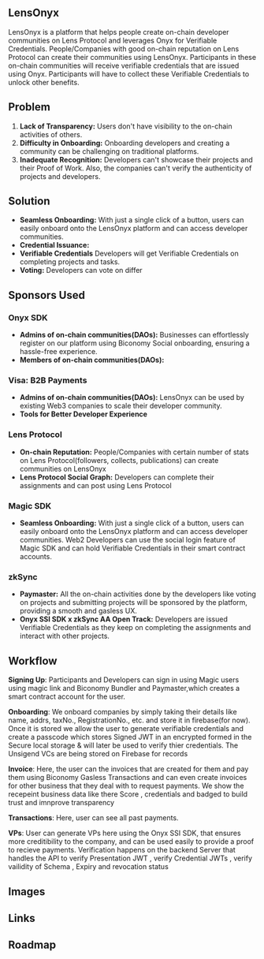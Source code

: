 ## LensOnyx

LensOnyx is a platform that helps people create on-chain developer communities on Lens Protocol and leverages Onyx for Verifiable Credentials.
People/Companies with good on-chain reputation on Lens Protocol can create their communities using LensOnyx. Participants in these on-chain communities will receive verifiable credentials that are issued using Onyx. Participants will have to collect these Verifiable Credentials to unlock other benefits.

## Problem

1. **Lack of Transparency:** Users don't have visibility to the on-chain activities of others.
2. **Difficulty in Onboarding:** Onboarding developers and creating a community can be challenging on traditional platforms.
3. **Inadequate Recognition:** Developers can't showcase their projects and their Proof of Work. Also, the companies can't verify the authenticity of projects and developers.

## Solution

- **Seamless Onboarding:** With just a single click of a button, users can easily onboard onto the LensOnyx platform and can access developer communities.
- **Credential Issuance:**
- **Verifiable Credentials** Developers will get Verifiable Credentials on completing projects and tasks.
- **Voting:** Developers can vote on differ

## Sponsors Used

### Onyx SDK

- **Admins of on-chain communities(DAOs):** Businesses can effortlessly register on our platform using Biconomy Social onboarding, ensuring a hassle-free experience.
- **Members of on-chain communities(DAOs):**

### Visa: B2B Payments

- **Admins of on-chain communities(DAOs):** LensOnyx can be used by existing Web3 companies to scale their developer community.
- **Tools for Better Developer Experience**

### Lens Protocol

- **On-chain Reputation:** People/Companies with certain number of stats on Lens Protocol(followers, collects, publications) can create communities on LensOnyx
- **Lens Protocol Social Graph:** Developers can complete their assignments and can post using Lens Protocol

### Magic SDK

- **Seamless Onboarding:** With just a single click of a button, users can easily onboard onto the LensOnyx platform and can access developer communities. Web2 Developers can use the social login feature of Magic SDK and can hold Verifiable Credentials in their smart contract accounts.

### zkSync

- **Paymaster:** All the on-chain activities done by the developers like voting on projects and submitting projects will be sponsored by the platform, providing a smooth and gasless UX.
- **Onyx SSI SDK x zkSync AA Open Track:** Developers are issued Verifiable Credentials as they keep on completing the assignments and interact with other projects.

## Workflow

**Signing Up**: Participants and Developers can sign in using Magic users using magic link and Biconomy Bundler and Paymaster,which creates a smart contract account for the user.

**Onboarding**: We onboard companies by simply taking their details like name, addrs, taxNo., RegistrationNo., etc. and store it in firebase(for now). Once it is stored we allow the user to generate verifiable credentials and create a passcode which stores Signed JWT in an encrypted formed in the Secure local storage & will later be used to verify thier credentials. The Unsigend VCs are being stored on Firebase for records

**Invoice**: Here, the user can the invoices that are created for them and pay them using Biconomy Gasless Transactions and can even create invoices for other business that they deal with to request payments. We show the recepeint business data like there Score , credentials and badged to build trust and imnprove transparency

**Transactions**: Here, user can see all past payments.

**VPs**: User can generate VPs here using the Onyx SSI SDK, that ensures more creditibility to the company, and can be used easily to provide a proof to recieve payments. Verification happens on the backend Server that handles the API to verify Presentation JWT , verify Credential JWTs , verify vailidity of Schema , Expiry and revocation status

## Images

## Links

## Roadmap

